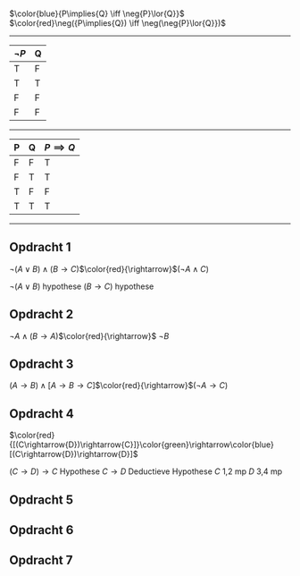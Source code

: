 ```toc
```
$\color{blue}{P\implies{Q} \iff \neg{P}\lor{Q}}$
$\color{red}\neg({P\implies{Q}) \iff \neg(\neg{P}\lor{Q}})$

---

| $\neg{P}$ | Q   |
| --------- | --- |
| T         | F   |
| T         | T   |
| F         | F   |
| F         | F   |

---

| P   | Q   | $P\implies{Q}$ |
| --- | --- | -------------- |
| F   | F   | T              |
| F   | T   | T              |
| T   | F   | F              |
| T   | T   | T               |

---
## Opdracht 1
$\neg(A\lor{B})\land(B\rightarrow{C})$$\color{red}{\rightarrow}$$(\neg{A}\land{C})$

$\neg(A\lor{B})$ hypothese 
$(B\rightarrow{C})$ hypothese 

## Opdracht 2
$\neg{A}\land(B\rightarrow{A})$$\color{red}{\rightarrow}$ $\neg{B}$


## Opdracht 3
$(A\rightarrow{B})\land[A\rightarrow{B}\rightarrow{C}]$$\color{red}{\rightarrow}$$(\neg{A}\rightarrow{C})$


## Opdracht 4
$\color{red}{[(C\rightarrow{D})\rightarrow{C}]}\color{green}\rightarrow\color{blue}[(C\rightarrow{D})\rightarrow{D}]$

$(C\rightarrow{D})\rightarrow{C}$ Hypothese
$C\rightarrow{D}$ Deductieve Hypothese 
$C$ 1,2 mp
$D$ 3,4 mp

## Opdracht 5

## Opdracht 6

## Opdracht 7

